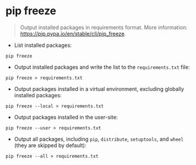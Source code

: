 # pip freeze

> Output installed packages in requirements format.
> More information: <https://pip.pypa.io/en/stable/cli/pip_freeze>.

- List installed packages:

`pip freeze`

- Output installed packages and write the list to the `requirements.txt` file:

`pip freeze > requirements.txt`

- Output packages installed in a virtual environment, excluding globally installed packages:

`pip freeze --local > requirements.txt`

- Output packages installed in the user-site:

`pip freeze --user > requirements.txt`

- Output all packages, including `pip`, `distribute`, `setuptools`, and `wheel` (they are skipped by default):

`pip freeze --all > requirements.txt`
